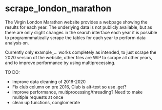 # scrape_london_marathon
The Virgin London Marathon website provides a webpage showing the results for each year. The underlying data is not publicly available, but as there are only slight changes in the search interface each year it is possible to programmmatically scrape the tables for each year to perform data analysis on.

Currently only example_... works completely as intended, to just scrape the 2020 version of the website, other files are WIP to scrape all other years, and to improve performance by using multiprocessing.

TO DO:
- Improve data cleaning of 2016-2020
- Fix club column on pre 2016, Club is alt-text so use .get?
- Improve performance, multiprocessing/threading? Need to make multiple requests at once
- clean up functions, conglomerate

